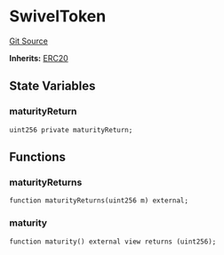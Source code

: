 # SwivelToken
[Git Source](https://github.com/Swivel-Finance/illuminate/blob/7162e4822e4bbebd99b67c43e703ecedf92a2138/src/mocks/SwivelToken.sol)

**Inherits:**
[ERC20](/src/mocks/ERC20.sol/contract.ERC20.md)


## State Variables
### maturityReturn

```solidity
uint256 private maturityReturn;
```


## Functions
### maturityReturns


```solidity
function maturityReturns(uint256 m) external;
```

### maturity


```solidity
function maturity() external view returns (uint256);
```

